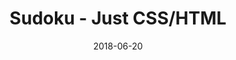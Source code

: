 ---
title: 'Sudoku - Just CSS/HTML'
description: 'Complete a sudoku puzzle without Javascript or server-side interaction.'
gametype: 'hard'
gameid: 84
date: 2018-06-20
tags: []
draft: false
type: 'games'
num19: [{'idx':1,'arr1':[1,2,3,4,5,6,7,8,9],'arr2':[1,2,3,4,5,6,7,8,9]},{'idx':2,'arr1':[1,2,3,4,5,6,7,8,9],'arr2':[1,2,3,4,5,6,7,8,9]},{'idx':3,'arr1':[1,2,3,4,5,6,7,8,9],'arr2':[1,2,3,4,5,6,7,8,9]},{'idx':4,'arr1':[1,2,3,4,5,6,7,8,9],'arr2':[1,2,3,4,5,6,7,8,9]},{'idx':5,'arr1':[1,2,3,4,5,6,7,8,9],'arr2':[1,2,3,4,5,6,7,8,9]},{'idx':6,'arr1':[1,2,3,4,5,6,7,8,9],'arr2':[1,2,3,4,5,6,7,8,9]},{'idx':7,'arr1':[1,2,3,4,5,6,7,8,9],'arr2':[1,2,3,4,5,6,7,8,9]},{'idx':8,'arr1':[1,2,3,4,5,6,7,8,9],'arr2':[1,2,3,4,5,6,7,8,9]},{'idx':9,'arr1':[1,2,3,4,5,6,7,8,9],'arr2':[1,2,3,4,5,6,7,8,9]}]
puzzle: [[0, 0, 0, 0, 0, 7, 0, 9, 0], [9, 0, 0, 6, 8, 0, 0, 0, 0], [0, 0, 6, 9, 2, 0, 1, 0, 0], [4, 0, 0, 0, 0, 0, 9, 7, 0], [0, 9, 7, 0, 3, 0, 8, 5, 0], [0, 2, 5, 0, 0, 0, 0, 0, 3], [0, 0, 4, 0, 9, 8, 2, 0, 0], [0, 0, 0, 0, 1, 5, 0, 0, 9], [0, 8, 0, 3, 0, 0, 0, 0, 0]]
layout: 'sudokucssstatic'
---